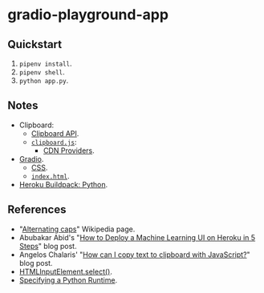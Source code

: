 # gradio-playground-app

## Quickstart

1. `pipenv install`.
2. `pipenv shell`.
3. `python app.py`.

## Notes

- Clipboard:
  - [Clipboard API](https://developer.mozilla.org/en-US/docs/Web/API/Clipboard_API).
  - [`clipboard.js`](https://clipboardjs.com/):
    - [CDN Providers](https://github.com/zenorocha/clipboard.js/wiki/CDN-Providers).
- [Gradio](https://www.gradio.app/).
  - [CSS](https://github.com/gradio-app/gradio/blob/master/gradio/static/css/style.css).
  - [`index.html`](https://github.com/gradio-app/gradio/blob/master/gradio/templates/index.html).
- [Heroku Buildpack: Python](https://github.com/heroku/heroku-buildpack-python).

## References

- "[Alternating caps](https://en.wikipedia.org/wiki/Alternating_caps)" Wikipedia page.
- Abubakar Abid's "[How to Deploy a Machine Learning UI on Heroku in 5 Steps](https://towardsdatascience.com/how-to-deploy-a-machine-learning-ui-on-heroku-in-5-steps-b8cd3c9208e6)" blog post.
- Angelos Chalaris' "[How can I copy text to clipboard with JavaScript?](https://www.30secondsofcode.org/blog/s/copy-text-to-clipboard-with-javascript)" blog post.
- [HTMLInputElement.select()](https://developer.mozilla.org/en-US/docs/Web/API/HTMLInputElement/select).
- [Specifying a Python Runtime](https://devcenter.heroku.com/articles/python-runtimes).
